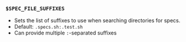 ### `$SPEC_FILE_SUFFIXES`

- Sets the list of suffixes to use when searching directories for specs.
- Default: `.specs.sh:.test.sh`
- Can provide multiple `:`-separated suffixes

